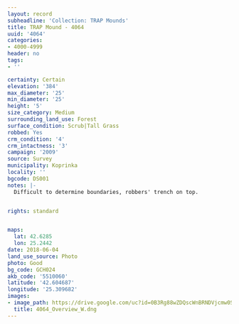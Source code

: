 ```yaml
---
layout: record
subheadline: 'Collection: TRAP Mounds'
title: TRAP Mound - 4064
uuid: '4064'
categories:
- 4000-4999
header: no
tags:
- ''

certainty: Certain
elevation: '384'
max_diameter: '25'
min_diameter: '25'
height: '5'
size_category: Medium
surrounding_land_use: Forest
surface_condition: Scrub|Tall Grass
robbed: Yes
crm_condition: '4'
crm_intactness: '3'
campaign: '2009'
source: Survey
municipality: Koprinka
locality: ''
bgcode: DS001
notes: |-
  Difficult to determine boundaries, robbers' trench on top.


rights: standard


maps:
  lat: 42.6285
  lon: 25.2442
date: 2018-06-04
land_use_source: Photo
photo: Good
bg_code: GCH024
akb_code: '5510060'
latitude: '42.604687'
longitude: '25.309682'
images:
- image_path: https://drive.google.com/uc?id=0B3Rg88wZDQscWnBRNDVjcmw0S2M
  title: 4064_Overview_W.dng
---
```

